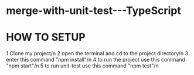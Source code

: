 # merge-with-unit-test---TypeScript

# HOW TO SETUP
1 Clone my project/n
2 open the terminal and cd to the project directory/n
3 enter this command "npm install"/n
4 to run the project use this command "npm start"/n
5 to run unit-test use this command "npm test"/n
